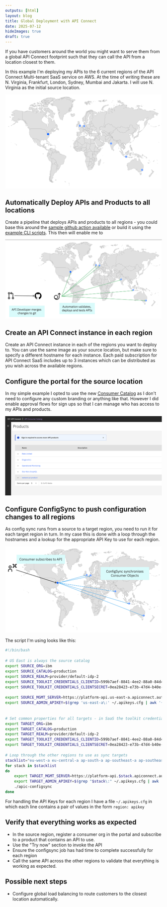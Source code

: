 ```yaml
---
outputs: [html]
layout: blog
title: Global Deployment with API Connect
date: 2025-07-12
hideImages: true
draft: true
---
```



If you have customers around the world you might want to serve them from a global API Connect footprint such that they can call the API from a location closest to them. 

In this example I'm deploying my APIs to the 6 current regions of the API Connect Multi-tenant SaaS service on AWS. At the time of writing these are N. Virginia, Frankfurt, London, Sydney, Mumbai and Jakarta. I will use N. Virginia as the initial source location.

![API Connect Global Deployment](map.png)

## Automatically Deploy APIs and Products to all locations

Create a pipeline that deploys APIs and products to all regions - you could base this around the [sample github action available](https://github.com/ibm-apiconnect/actions) or build it using the [example CLI scripts](https://github.com/ibm-apiconnect/devops). This then will enable me to 

![Pipeline](pipeline.png)

## Create an API Connect instance in each region

Create an API Connect instance in each of the regions you want to deploy to. You can use the same image as your source location, but make sure to specify a different hostname for each instance. Each paid subscription for API Connect SaaS includes up to 3 instances which can be distributed as you wish across the available regions.

## Configure the portal for the source location

In my simple example I opted to use the new [Consumer Catalog](https://consumer-catalog.us-east-a.apiconnect.automation.ibm.com/ibm/production) as I don't need to configure any custom branding or anything like that. However I did enable approval flows for sign ups so that I can manage who has access to my APIs and products.

![Portal](portal.png)

## Configure ConfigSync to push configuration changes to all regions

As config sync runs from a source to a target region, you need to run it for each target region in turn. In my case this is done with a loop through the hostnames and a lookup for the appropriate API Key to use for each region.

![Config Sync](configsync.png)

The script I'm using looks like this:

```bash
#!/bin/bash

# US East is always the source catalog
export SOURCE_ORG=ibm
export SOURCE_CATALOG=production
export SOURCE_REALM=provider/default-idp-2
export SOURCE_TOOLKIT_CREDENTIALS_CLIENTID=599b7aef-8841-4ee2-88a0-84d49c4d6ff2
export SOURCE_TOOLKIT_CREDENTIALS_CLIENTSECRET=0ea28423-e73b-47d4-b40e-ddb45c48bb0c

export SOURCE_MGMT_SERVER=https://platform-api.us-east-a.apiconnect.automation.ibm.com/api
export SOURCE_ADMIN_APIKEY=$(grep 'us-east-a\:' ~/.apikeys.cfg | awk '{print $2}')


# Set common properties for all targets - in SaaS the toolkit credentials are common across regions.
export TARGET_ORG=ibm
export TARGET_CATALOG=production
export TARGET_REALM=provider/default-idp-2
export TARGET_TOOLKIT_CREDENTIALS_CLIENTID=599b7aef-8841-4ee2-88a0-84d49c4d6ff2
export TARGET_TOOLKIT_CREDENTIALS_CLIENTSECRET=0ea28423-e73b-47d4-b40e-ddb45c48bb0c

# Loop through the other regions to use as sync targets
stacklist="eu-west-a eu-central-a ap-south-a ap-southeast-a ap-southeast-b"
for stack in $stacklist 
do
    export TARGET_MGMT_SERVER=https://platform-api.$stack.apiconnect.automation.ibm.com/api
    export TARGET_ADMIN_APIKEY=$(grep "$stack\:" ~/.apikeys.cfg | awk '{print $2}')
    ./apic-configsync
done
```

For handling the API Keys for each region I have a file `~/.apikeys.cfg` in which each line contains a pair of values in the form `region: apikey`

## Verify that everything works as expected

- In the source region, register a consumer org in the portal and subscribe to a product that contains an API to use.
- Use the "Try now" section to invoke the API
- Ensure the configsync job has had time to complete successfully for each region
- Call the same API across the other regions to validate that everything is working as expected.

## Possible next steps

- Configure global load balancing to route customers to the closest location automatically. 